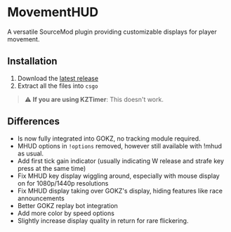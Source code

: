 # MovementHUD
A versatile SourceMod plugin providing customizable displays for player movement.

## **Installation**
1. Download the [latest release](https://github.com/Sikarii/movementhud/releases)
2. Extract all the files into `csgo`

> :warning: **If you are using KZTimer**: This doesn't work.


## **Differences**
- Is now fully integrated into GOKZ, no tracking module required.
- MHUD options in `!options` removed, however still available with !mhud as usual.
- Add first tick gain indicator (usually indicating W release and strafe key press at the same time)
- Fix MHUD key display wiggling around, especially with mouse display on for 1080p/1440p resolutions
- Fix MHUD display taking over GOKZ's display, hiding features like race announcements
- Better GOKZ replay bot integration
- Add more color by speed options
- Slightly increase display quality in return for rare flickering.
